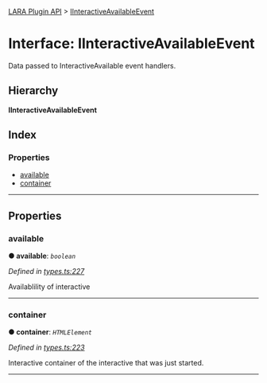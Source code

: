[LARA Plugin API](../README.md) > [IInteractiveAvailableEvent](../interfaces/iinteractiveavailableevent.md)

# Interface: IInteractiveAvailableEvent

Data passed to InteractiveAvailable event handlers.

## Hierarchy

**IInteractiveAvailableEvent**

## Index

### Properties

* [available](iinteractiveavailableevent.md#available)
* [container](iinteractiveavailableevent.md#container)

---

## Properties

<a id="available"></a>

###  available

**● available**: *`boolean`*

*Defined in [types.ts:227](../../../lara-typescript/src/plugin-api/types.ts#L227)*

Availablility of interactive

___
<a id="container"></a>

###  container

**● container**: *`HTMLElement`*

*Defined in [types.ts:223](../../../lara-typescript/src/plugin-api/types.ts#L223)*

Interactive container of the interactive that was just started.

___

